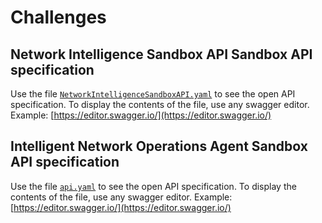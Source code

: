 # Challenges

## Network Intelligence Sandbox API Sandbox API specification

Use the file [`NetworkIntelligenceSandboxAPI.yaml`](./NetworkIntelligenceSandboxAPI.yaml) to see the open API specification. To display the contents of the file, use any swagger editor. Example: [https://editor.swagger.io/](https://editor.swagger.io/)

## Intelligent Network Operations Agent Sandbox API specification

Use the file [`api.yaml`](./api.yaml) to see the open API specification. To display the contents of the file, use any swagger editor. Example: [https://editor.swagger.io/](https://editor.swagger.io/)
